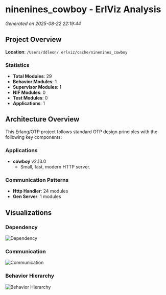 # ninenines_cowboy - ErlViz Analysis

*Generated on 2025-08-22 22:19:44*

## Project Overview

**Location**: `/Users/ddleon/.erlviz/cache/ninenines_cowboy`

### Statistics

- **Total Modules**: 29
- **Behavior Modules**: 1
- **Supervisor Modules**: 1
- **NIF Modules**: 0
- **Test Modules**: 0
- **Applications**: 1

## Architecture Overview

This Erlang/OTP project follows standard OTP design principles with the following key components:

### Applications

- **cowboy** v2.13.0
  - Small, fast, modern HTTP server.

### Communication Patterns

- **Http Handler**: 24 modules
- **Gen Server**: 1 modules

## Visualizations

### Dependency

![Dependency](dependency_graph.png)

### Communication

![Communication](communication_diagram.png)

### Behavior Hierarchy

![Behavior Hierarchy](behavior_hierarchy.png)

